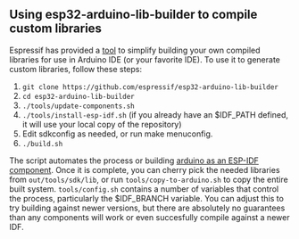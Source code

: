 ## Using esp32-arduino-lib-builder to compile custom libraries

Espressif has provided a [tool](https://github.com/espressif/esp32-arduino-lib-builder) to simplify building your own compiled libraries for use in Arduino IDE (or your favorite IDE).
To use it to generate custom libraries, follow these steps:
1. `git clone https://github.com/espressif/esp32-arduino-lib-builder`
2. `cd esp32-arduino-lib-builder`
3. `./tools/update-components.sh`
4. `./tools/install-esp-idf.sh` (if you already have an $IDF_PATH defined, it will use your local copy of the repository)
5. Edit sdkconfig as needed, or run make menuconfig.
6. `./build.sh`

The script automates the process or building [arduino as an ESP-IDF component](https://github.com/espressif/arduino-esp32/blob/master/docs/esp-idf_component.md).
Once it is complete, you can cherry pick the needed libraries from `out/tools/sdk/lib`, or run `tools/copy-to-arduino.sh` to copy the entire built system.
`tools/config.sh` contains a number of variables that control the process, particularly the $IDF_BRANCH variable.  You can adjust this to try building against newer versions, but there are absolutely no guarantees than any components will work or even succesfully compile against a newer IDF.
